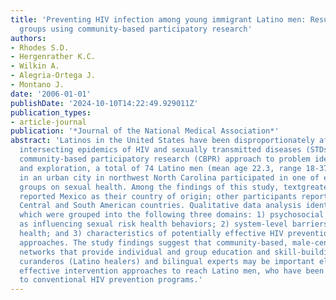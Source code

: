 ```yaml
---
title: 'Preventing HIV infection among young immigrant Latino men: Results from focus
  groups using community-based participatory research'
authors:
- Rhodes S.D.
- Hergenrather K.C.
- Wilkin A.
- Alegria-Ortega J.
- Montano J.
date: '2006-01-01'
publishDate: '2024-10-10T14:22:49.929011Z'
publication_types:
- article-journal
publication: '*Journal of the National Medical Association*'
abstract: 'Latinos in the United States have been disproportionately affected by the
  intersecting epidemics of HIV and sexually transmitted diseases (STDs). Using a
  community-based participatory research (CBPR) approach to problem identification
  and exploration, a total of 74 Latino men (mean age 22.3, range 18-37) residing
  in an urban city in northwest North Carolina participated in one of eight focus
  groups on sexual health. Among the findings of this study, textgreater75% of participants
  reported Mexico as their country of origin; other participants reported being from
  Central and South American countries. Qualitative data analysis identified 13 themes,
  which were grouped into the following three domains: 1) psychosocial factors identified
  as influencing sexual risk health behaviors; 2) system-level barriers to sexual
  health; and 3) characteristics of potentially effective HIV prevention intervention
  approaches. The study findings suggest that community-based, male-centered interpersonal
  networks that provide individual and group education and skill-building and incorporate
  curanderos (Latino healers) and bilingual experts may be important elements of potentially
  effective intervention approaches to reach Latino men, who have been inaccessible
  to conventional HIV prevention programs.'
---
```

